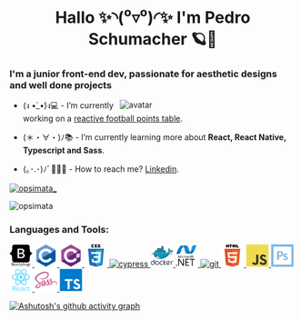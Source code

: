 <h1 align="center">Hallo ✨◝(⁰▿⁰)◜✨ I'm Pedro Schumacher 🪐🥀</h1>
<h3 align="left">I'm a junior front-end dev, passionate for aesthetic designs and well done projects</h3>

<img align="right" alt="avatar" width="310" src="https://64.media.tumblr.com/8a3089e1f68504ae30725a01096fb5b8/2bbedc816f6eb856-63/s640x960/abd0dd7f264ee4643ce7d3ccd7425c36f25022e8.pnj">



- (ง •̀_•́)ง💻 - I’m currently working on a [reactive football points table](https://github.com/opsimata/FootballPointsTable).

- (＊・∀・)ﾉ📚 - I’m currently learning more about **React, React Native, Typescript and Sass**.

- (｡･.･)ﾉﾞ🙋🏻‍♂️ - How to reach me?  [Linkedin](https://www.linkedin.com/in/opsimata/).



<!-- <p align="left"> <a href="https://github.com/ryo-ma/github-profile-trophy"><img src="https://github-profile-trophy.vercel.app/?username=opsimata" alt="opsimata" /></a> </p> -->

<!-- <p align="left"> <a href="https://twitter.com/opsimata_" target="blank"><img src="https://img.shields.io/twitter/follow/opsimata_?logo=twitter&style=for-the-badge" alt="opsimata_" /></a> </p> -->



<!-- <h3 align="left">Connect with me:</h3> -->
<p align="left">
<a href="https://twitter.com/opsimata_" target="blank"><img align="center" src="https://raw.githubusercontent.com/rahuldkjain/github-profile-readme-generator/master/src/images/icons/Social/twitter.svg" alt="opsimata_" height="30" width="40" /></a>
<p align="left"> <img src="https://komarev.com/ghpvc/?username=opsimata&label=Profile%20views&color=0e75b6&style=flat" alt="opsimata" /> </p>
</p>



<h3 align="left">Languages and Tools:</h3>
<p align="left"> <a href="https://getbootstrap.com" target="_blank" rel="noreferrer"> <img src="https://raw.githubusercontent.com/devicons/devicon/master/icons/bootstrap/bootstrap-plain-wordmark.svg" alt="bootstrap" width="40" height="40"/> </a> <a href="https://www.cprogramming.com/" target="_blank" rel="noreferrer"> <img src="https://raw.githubusercontent.com/devicons/devicon/master/icons/c/c-original.svg" alt="c" width="40" height="40"/> </a> <a href="https://www.w3schools.com/cs/" target="_blank" rel="noreferrer"> <img src="https://raw.githubusercontent.com/devicons/devicon/master/icons/csharp/csharp-original.svg" alt="csharp" width="40" height="40"/> </a> <a href="https://www.w3schools.com/css/" target="_blank" rel="noreferrer"> <img src="https://raw.githubusercontent.com/devicons/devicon/master/icons/css3/css3-original-wordmark.svg" alt="css3" width="40" height="40"/> </a> <a href="https://www.cypress.io" target="_blank" rel="noreferrer"> <img src="https://raw.githubusercontent.com/simple-icons/simple-icons/6e46ec1fc23b60c8fd0d2f2ff46db82e16dbd75f/icons/cypress.svg" alt="cypress" width="40" height="40"/> </a> <a href="https://www.docker.com/" target="_blank" rel="noreferrer"> <img src="https://raw.githubusercontent.com/devicons/devicon/master/icons/docker/docker-original-wordmark.svg" alt="docker" width="40" height="40"/> </a> <a href="https://dotnet.microsoft.com/" target="_blank" rel="noreferrer"> <img src="https://raw.githubusercontent.com/devicons/devicon/master/icons/dot-net/dot-net-original-wordmark.svg" alt="dotnet" width="40" height="40"/> </a> <a href="https://git-scm.com/" target="_blank" rel="noreferrer"> <img src="https://www.vectorlogo.zone/logos/git-scm/git-scm-icon.svg" alt="git" width="40" height="40"/> </a> <a href="https://www.w3.org/html/" target="_blank" rel="noreferrer"> <img src="https://raw.githubusercontent.com/devicons/devicon/master/icons/html5/html5-original-wordmark.svg" alt="html5" width="40" height="40"/> </a> <a href="https://developer.mozilla.org/en-US/docs/Web/JavaScript" target="_blank" rel="noreferrer"> <img src="https://raw.githubusercontent.com/devicons/devicon/master/icons/javascript/javascript-original.svg" alt="javascript" width="40" height="40"/> </a> <a href="https://www.photoshop.com/en" target="_blank" rel="noreferrer"> <img src="https://raw.githubusercontent.com/devicons/devicon/master/icons/photoshop/photoshop-line.svg" alt="photoshop" width="40" height="40"/> </a> <a href="https://reactjs.org/" target="_blank" rel="noreferrer"> <img src="https://raw.githubusercontent.com/devicons/devicon/master/icons/react/react-original-wordmark.svg" alt="react" width="40" height="40"/> </a> <a href="https://sass-lang.com" target="_blank" rel="noreferrer"> <img src="https://raw.githubusercontent.com/devicons/devicon/master/icons/sass/sass-original.svg" alt="sass" width="40" height="40"/> </a> <a href="https://www.typescriptlang.org/" target="_blank" rel="noreferrer"> <img src="https://raw.githubusercontent.com/devicons/devicon/master/icons/typescript/typescript-original.svg" alt="typescript" width="40" height="40"/> </a> </p>

<!-- <p><img align="left" src="https://github-readme-stats.vercel.app/api/top-langs?username=opsimata&show_icons=true&locale=en&layout=compact" alt="opsimata" /></p>

<p>&nbsp;<img align="center" src="https://github-readme-stats.vercel.app/api?username=opsimata&show_icons=true&locale=en" alt="opsimata" /></p> -->

[![Ashutosh's github activity graph](https://github-readme-activity-graph.cyclic.app/graph?username=opsimata&bg_color=000000&color=ffffff&line=70599b&point=9c91a6&area=true&hide_border=true)](https://github.com/opsimata?tab=repositories)

